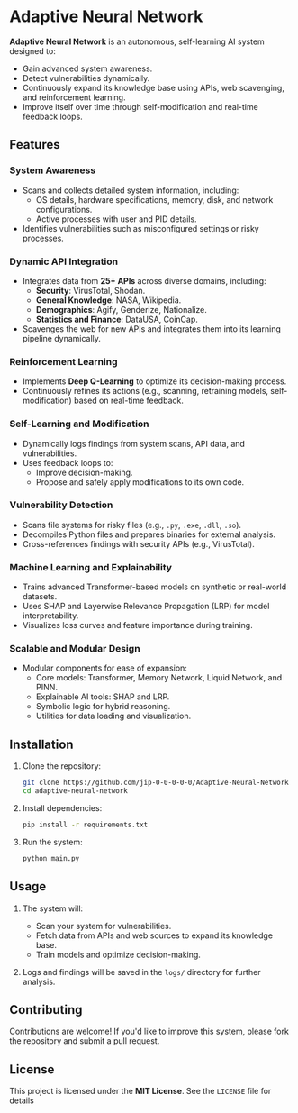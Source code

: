 # Adaptive Neural Network

**Adaptive Neural Network** is an autonomous, self-learning AI system designed to:

- Gain advanced system awareness.
- Detect vulnerabilities dynamically.
- Continuously expand its knowledge base using APIs, web scavenging, and reinforcement learning.
- Improve itself over time through self-modification and real-time feedback loops.

## Features

### **System Awareness**
- Scans and collects detailed system information, including:
  - OS details, hardware specifications, memory, disk, and network configurations.
  - Active processes with user and PID details.
- Identifies vulnerabilities such as misconfigured settings or risky processes.

### **Dynamic API Integration**
- Integrates data from **25+ APIs** across diverse domains, including:
  - **Security**: VirusTotal, Shodan.
  - **General Knowledge**: NASA, Wikipedia.
  - **Demographics**: Agify, Genderize, Nationalize.
  - **Statistics and Finance**: DataUSA, CoinCap.
- Scavenges the web for new APIs and integrates them into its learning pipeline dynamically.

### **Reinforcement Learning**
- Implements **Deep Q-Learning** to optimize its decision-making process.
- Continuously refines its actions (e.g., scanning, retraining models, self-modification) based on real-time feedback.

### **Self-Learning and Modification**
- Dynamically logs findings from system scans, API data, and vulnerabilities.
- Uses feedback loops to:
  - Improve decision-making.
  - Propose and safely apply modifications to its own code.

### **Vulnerability Detection**
- Scans file systems for risky files (e.g., `.py`, `.exe`, `.dll`, `.so`).
- Decompiles Python files and prepares binaries for external analysis.
- Cross-references findings with security APIs (e.g., VirusTotal).

### **Machine Learning and Explainability**
- Trains advanced Transformer-based models on synthetic or real-world datasets.
- Uses SHAP and Layerwise Relevance Propagation (LRP) for model interpretability.
- Visualizes loss curves and feature importance during training.

### **Scalable and Modular Design**
- Modular components for ease of expansion:
  - Core models: Transformer, Memory Network, Liquid Network, and PINN.
  - Explainable AI tools: SHAP and LRP.
  - Symbolic logic for hybrid reasoning.
  - Utilities for data loading and visualization.

## Installation

1. Clone the repository:
   ```bash
   git clone https://github.com/jip-0-0-0-0-0/Adaptive-Neural-Network
   cd adaptive-neural-network
   ```

2. Install dependencies:
   ```bash
   pip install -r requirements.txt
   ```

3. Run the system:
   ```bash
   python main.py
   ```

## Usage

1. The system will:
   - Scan your system for vulnerabilities.
   - Fetch data from APIs and web sources to expand its knowledge base.
   - Train models and optimize decision-making.

2. Logs and findings will be saved in the `logs/` directory for further analysis.

## Contributing

Contributions are welcome! If you'd like to improve this system, please fork the repository and submit a pull request.

## License

This project is licensed under the **MIT License**. See the `LICENSE` file for details
